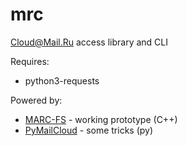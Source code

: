# mrc
Cloud@Mail.Ru access library and CLI

Requires:
- python3-requests

Powered by:
- [MARC-FS](https://gitlab.com/Kanedias/MARC-FS) - working prototype (C++)
- [PyMailCloud](https://github.com/mad-gooze/PyMailCloud) - some tricks (py)
